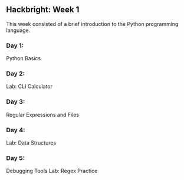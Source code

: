 ## Hackbright: Week 1

This week consisted of a brief introduction to the Python programming language.

### Day 1:
Python Basics

### Day 2:
Lab: CLI Calculator

### Day 3:
Regular Expressions and Files

### Day 4:
Lab: Data Structures

### Day 5:
Debugging Tools
Lab: Regex Practice